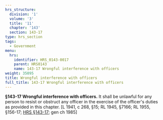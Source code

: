 ```yaml
---
hrs_structure:
  division: '1'
  volume: '3'
  title: '11'
  chapter: '143'
  section: 143-17
type: hrs_section
tags:
  - Government
menu:
  hrs:
    identifier: HRS_0143-0017
    parent: HRS0143
    name: 143-17 Wrongful interference with officers
weight: 35095
title: Wrongful interference with officers
full_title: 143-17 Wrongful interference with officers
---
```

**§143-17 Wrongful interference with officers.** It shall be unlawful for any person to resist or obstruct any officer in the exercise of the officer's duties as provided in this chapter. [L 1941, c 268, §15; RL 1945, §7166; RL 1955, §156-17; [HRS §143-17](/title-11/chapter-143/section-143-17/); gen ch 1985]